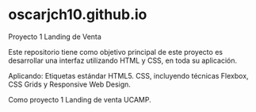 # oscarjch10.github.io
Proyecto 1 Landing de Venta

Este repositorio tiene como objetivo principal de este proyecto es desarrollar una interfaz utilizando HTML y CSS, en toda su aplicación.

Aplicando:
Etiquetas estándar HTML5.
CSS, incluyendo técnicas Flexbox, CSS Grids y Responsive Web Design.

Como proyecto 1 Landing de venta UCAMP.
